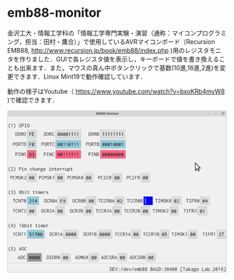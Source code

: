 # emb88-monitor

金沢工大・情報工学科の「情報工学専門実験・演習（通称：マイコンプログラミング，担当：田村・鷹合）」で使用しているAVRマイコンボード（Recursion EMB88, http://www.recursion.jp/book/emb88/index.php )用のレジスタモニタを作りました．GUIで各レジスタ値を表示し，キーボードで値を書き換えることも出来ます．また，マウスの真ん中ボタンクリックで基数(10進,16進,2進)を変更できます．Linux Mint19で動作確認しています．

動作の様子はYoutube（ https://www.youtube.com/watch?v=bxoKRb4myW8 )で確認できます．

![専門実験の学生用に開発中](https://github.com/takago/emb88-monitor/blob/master/screenshot.png)

